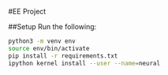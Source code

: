 #EE Project

##Setup
Run the following:
```bash
python3 -m venv env
source env/bin/activate
pip install -r requirements.txt
ipython kernel install --user --name=neural
```